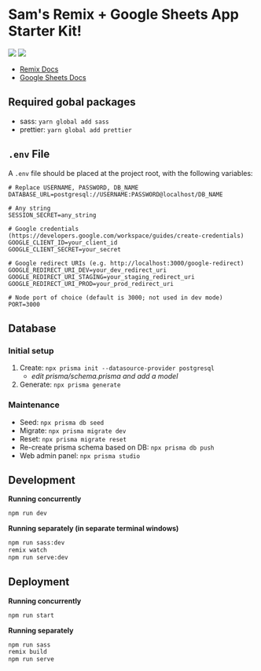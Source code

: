 # Sam's Remix + Google Sheets App Starter Kit!

<img src="https://avatars.githubusercontent.com/u/64235328?s=200&v=4" /> <img src="https://avatars.githubusercontent.com/u/1342004?s=200&v=4" />

- [Remix Docs](https://remix.run/docs)
- [Google Sheets Docs](https://developers.google.com/sheets/api/quickstart/js)

## Required gobal packages

- sass: `yarn global add sass`
- prettier: `yarn global add prettier`

## `.env` File

A `.env` file should be placed at the project root, with the following variables:

```
# Replace USERNAME, PASSWORD, DB_NAME
DATABASE_URL=postgresql://USERNAME:PASSWORD@localhost/DB_NAME

# Any string
SESSION_SECRET=any_string

# Google credentials (https://developers.google.com/workspace/guides/create-credentials)
GOOGLE_CLIENT_ID=your_client_id
GOOGLE_CLIENT_SECRET=your_secret

# Google redirect URIs (e.g. http://localhost:3000/google-redirect)
GOOGLE_REDIRECT_URI_DEV=your_dev_redirect_uri
GOOGLE_REDIRECT_URI_STAGING=your_staging_redirect_uri
GOOGLE_REDIRECT_URI_PROD=your_prod_redirect_uri

# Node port of choice (default is 3000; not used in dev mode)
PORT=3000
```

## Database

### Initial setup

1. Create: `npx prisma init --datasource-provider postgresql`
   - _edit prisma/schema.prisma and add a model_
2. Generate: `npx prisma generate`

### Maintenance

- Seed: `npx prisma db seed`
- Migrate: `npx prisma migrate dev`
- Reset: `npx prisma migrate reset`
- Re-create prisma schema based on DB: `npx prisma db push`
- Web admin panel: `npx prisma studio`

## Development

**Running concurrently**

```sh
npm run dev
```

**Running separately (in separate terminal windows)**

```sh
npm run sass:dev
remix watch
npm run serve:dev
```

## Deployment

**Running concurrently**

```sh
npm run start
```

**Running separately**

```sh
npm run sass
remix build
npm run serve
```
